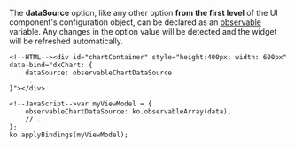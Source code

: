 The **dataSource** option, like any other option **from the first level** of the UI component's configuration object, can be declared as an <a href="http://knockoutjs.com/documentation/observableArrays.html" target="_blank">observable</a> variable. Any changes in the option value will be detected and the widget will be refreshed automatically.

    <!--HTML--><div id="chartContainer" style="height:400px; width: 600px" data-bind="dxChart: {
		dataSource: observableChartDataSource
		...
	}"></div>

    <!--JavaScript-->var myViewModel = {
        observableChartDataSource: ko.observableArray(data),
        //...
    };
    ko.applyBindings(myViewModel);